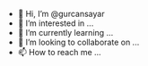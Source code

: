 - 👋 Hi, I’m @gurcansayar
- 👀 I’m interested in ...
- 🌱 I’m currently learning ...
- 💞️ I’m looking to collaborate on ...
- 📫 How to reach me ...

<!---
gurcansayar/gurcansayar is a ✨ special ✨ repository because its `README.md` (this file) appears on your GitHub profile.
You can click the Preview link to take a look at your changes.
--->

